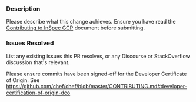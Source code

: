 ### Description

Please describe what this change achieves. Ensure you have read the [Contributing to InSpec GCP](https://github.com/inspec/inspec-gcp/CONTRIBUTING.md) document before 
submitting.

### Issues Resolved

List any existing issues this PR resolves, or any Discourse or StackOverflow discussion that's relevant.

Please ensure commits have been signed-off for the Developer Certificate of Origin. See <https://github.com/chef/chef/blob/master/CONTRIBUTING.md#developer-certification-of-origin-dco>
